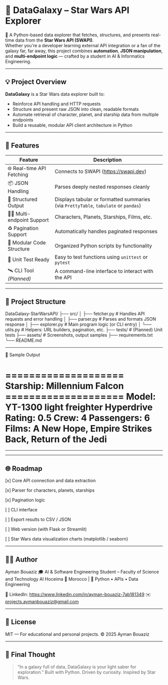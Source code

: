 # 🌌 DataGalaxy – Star Wars API Explorer

🚀 A Python-based data explorer that fetches, structures, and presents real-time data from the **Star Wars API (SWAPI)**.  
Whether you're a developer learning external API integration or a fan of the galaxy far, far away, this project combines **automation**, **JSON manipulation**, and **multi-endpoint logic** — crafted by a student in AI & Informatics Engineering.

---

## 💡 Project Overview

**DataGalaxy** is a Star Wars data explorer built to:

- Reinforce API handling and HTTP requests
- Structure and present raw JSON into clean, readable formats
- Automate retrieval of character, planet, and starship data from multiple endpoints
- Build a reusable, modular API client architecture in Python

---

## 🧠 Features

| Feature                          | Description                                                   |
|----------------------------------|---------------------------------------------------------------|
| 🌐 Real-time API Fetching        | Connects to SWAPI (https://swapi.dev)                         |
| 📦 JSON Handling                 | Parses deeply nested responses cleanly                        |
| 📄 Structured Output             | Displays tabular or formatted summaries (via `PrettyTable`, `tabulate` or `pandas`)  
| 🧑‍🤖 Multi-endpoint Support       | Characters, Planets, Starships, Films, etc.                   |
| ♻️ Pagination Support            | Automatically handles paginated responses                     |
| 🧰 Modular Code Structure         | Organized Python scripts by functionality                     |
| 🧪 Unit Test Ready               | Easy to test functions using `unittest` or `pytest`           |
| 🛰️ CLI Tool *(Planned)*         | A command-line interface to interact with the API             |

---

## 📁 Project Structure

DataGalaxy-StarWarsAPI/ ├── src/ │   ├── fetcher.py           # Handles API requests and error handling │   ├── parser.py            # Parses and formats JSON response │   ├── explorer.py          # Main program logic (or CLI entry) │   └── utils.py             # Helpers: URL builders, pagination, etc. ├── tests/                   # (Planned) Unit tests ├── assets/                  # Screenshots, output samples ├── requirements.txt └── README.md


---

🌠 Sample Output

==================== Starship: Millennium Falcon ====================
Model: YT-1300 light freighter
Hyperdrive Rating: 0.5
Crew: 4
Passengers: 6
Films: A New Hope, Empire Strikes Back, Return of the Jedi
=====================================================================


---
---
## 🌐 Roadmap

[x] Core API connection and data extraction

[x] Parser for characters, planets, starships

[x] Pagination logic

[ ] CLI interface

[ ] Export results to CSV / JSON

[ ] Web version (with Flask or Streamlit)

[ ] Star Wars data visualization charts (matplotlib / seaborn)



---

## 🧑‍💻 Author

Ayman Bouaziz
🎓 AI & Software Engineering Student – Faculty of Science and Technology Al Hoceima
📍 Morocco | 🧠 Python • APIs • Data Engineering

🔗 LinkedIn: https://www.linkedin.com/in/ayman-bouaziz-7ab181349
✉️ projects.aymanbouaziz@gmail.com


---

## 📜 License

MIT — For educational and personal projects.
© 2025 Ayman Bouaziz


---

## 🌌 Final Thought

> “In a galaxy full of data, DataGalaxy is your light saber for exploration.”
Built with Python. Driven by curiosity. Inspired by Star Wars.